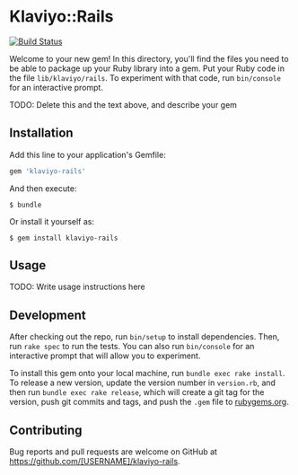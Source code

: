 # Klaviyo::Rails

[![Build Status](https://travis-ci.org/parallel588/klaviyo-rails.svg?branch=master)](https://travis-ci.org/parallel588/klaviyo-rails)

Welcome to your new gem! In this directory, you'll find the files you need to be able to package up your Ruby library into a gem. Put your Ruby code in the file `lib/klaviyo/rails`. To experiment with that code, run `bin/console` for an interactive prompt.

TODO: Delete this and the text above, and describe your gem

## Installation

Add this line to your application's Gemfile:

```ruby
gem 'klaviyo-rails'
```

And then execute:

    $ bundle

Or install it yourself as:

    $ gem install klaviyo-rails

## Usage

TODO: Write usage instructions here

## Development

After checking out the repo, run `bin/setup` to install dependencies. Then, run `rake spec` to run the tests. You can also run `bin/console` for an interactive prompt that will allow you to experiment.

To install this gem onto your local machine, run `bundle exec rake install`. To release a new version, update the version number in `version.rb`, and then run `bundle exec rake release`, which will create a git tag for the version, push git commits and tags, and push the `.gem` file to [rubygems.org](https://rubygems.org).

## Contributing

Bug reports and pull requests are welcome on GitHub at https://github.com/[USERNAME]/klaviyo-rails.
